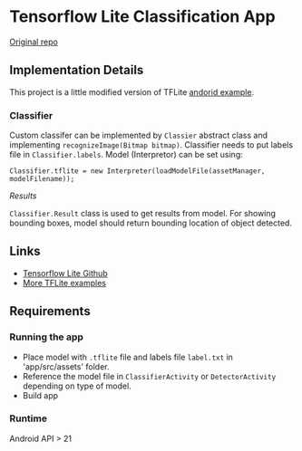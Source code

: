 # Tensorflow Lite Classification App
[Original repo](https://github.com/tensorflow/tensorflow/tree/master/tensorflow/lite/examples/android)

## Implementation Details
This project is a little modified version of TFLite [andorid example](https://github.com/tensorflow/tensorflow/tree/master/tensorflow/lite/examples/android).

### Classifier
Custom classifer can be implemented by `Classier` abstract class and implementing `recognizeImage(Bitmap bitmap)`. Classifier needs to put labels file in `Classifier.labels`. Model (Interpretor) can be set using: 

```Classifier.tflite = new Interpreter(loadModelFile(assetManager, modelFilename));```

*Results*

`Classifier.Result` class is used to get results from model. For showing bounding boxes, model should return bounding location of object detected.

## Links
- [Tensorflow Lite Github](https://github.com/tensorflow/tensorflow/tree/master/tensorflow/lite)
- [More TFLite examples](https://github.com/tensorflow/tensorflow/tree/master/tensorflow/lite/examples)

## Requirements
### Running the app
- Place model with `.tflite` file and labels file `label.txt` in 'app/src/assets' folder.
- Reference the model file in `ClassifierActivity` or `DetectorActivity` depending on type of model.
- Build app

### Runtime
Android API > 21
